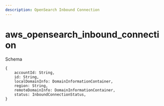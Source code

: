 ```yaml
---
description: OpenSearch Inbound Connection
---
```


# aws_opensearch_inbound_connection

Schema
```
{
	accountId: String,
	id: String,
	localDomainInfo: DomainInformationContainer,
	region: String,
	remoteDomainInfo: DomainInformationContainer,
	status: InboundConnectionStatus,
}
```
